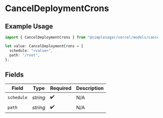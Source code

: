 # CancelDeploymentCrons

## Example Usage

```typescript
import { CancelDeploymentCrons } from "@simplesagar/vercel/models/canceldeploymentop.js";

let value: CancelDeploymentCrons = {
  schedule: "<value>",
  path: "/root",
};
```

## Fields

| Field              | Type               | Required           | Description        |
| ------------------ | ------------------ | ------------------ | ------------------ |
| `schedule`         | *string*           | :heavy_check_mark: | N/A                |
| `path`             | *string*           | :heavy_check_mark: | N/A                |
